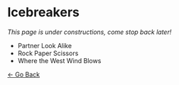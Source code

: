# Icebreakers

_This page is under constructions, come stop back later!_

- Partner Look Alike
- Rock Paper Scissors
- Where the West Wind Blows

[← Go Back](FACILITATOR.md)
